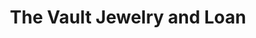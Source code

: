 ---
title: "The Vault Jewelry and Loan"
url: /falls-church/the-vault-jewelry-and-loan/
shop: Leiher
---
